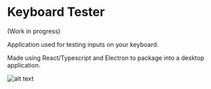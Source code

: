 # Keyboard Tester

(Work in progress)

Application used for testing inputs on your keyboard.

Made using React/Typescript and Electron to package into a desktop application.

![alt text](https://ibb.co/RDfMn1Q)
